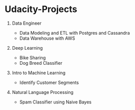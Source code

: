 # Udacity-Projects

1. Data Engineer
	+ Data Modeling and ETL with Postgres and Cassandra
	+ Data Warehouse with AWS 

2. Deep Learning
	+ Bike Sharing
	+ Dog Breed Classifier	

3. Intro to Machine Learning
	+ Identify Customer Segments

4. Natural Language Processing
	+ Spam Classifier using Naive Bayes
